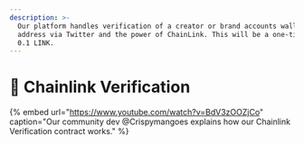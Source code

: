 ```yaml
---
description: >-
  Our platform handles verification of a creator or brand accounts wallet
  address via Twitter and the power of ChainLink. This will be a one-time fee of
  0.1 LINK.
---
```


# 🐥 Chainlink Verification

{% embed url="https://www.youtube.com/watch?v=BdV3zOOZjCo" caption="Our community dev @Crispymangoes explains how our Chainlink Verification contract works." %}




